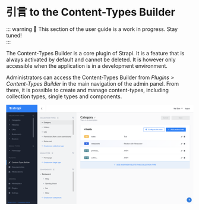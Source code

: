 # 引言 to the Content-Types Builder

::: warning 🚧 This section of the user guide is a work in progress. Stay tuned!
<br>
:::

The Content-Types Builder is a core plugin of Strapi. It is a feature that is always activated by default and cannot be deleted. It is however only accessible when the application is in a development environment.

Administrators can access the Content-Types Builder from _Plugins > Content-Types Builder_ in the main navigation of the admin panel. From there, it is possible to create and manage content-types, including collection types, single types and components.

![Content-Types Builder interface](../assets/content-types-builder/content-types-builder.png)
